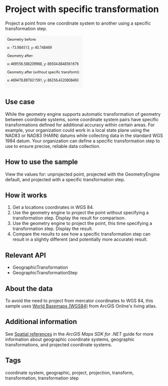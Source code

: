 # Project with specific transformation

Project a point from one coordinate system to another using a specific transformation step.

![Image of project with specific transformation](ProjectWithSpecificTransformation.jpg)

## Use case

While the geometry engine supports automatic transformation of geometry between coordinate systems, some coordinate system pairs have specific transformations defined for additional accuracy within certain areas. For example, your organization could work in a local state plane using the NAD83 or NAD83 (HARN) datums while collecting data in the standard WGS 1984 datum. Your organization can define a specific transformation step to use to ensure precise, reliable data collection.

## How to use the sample

View the values for: unprojected point, projected with the GeometryEngine default, and projected with a specific transformation step.

## How it works

1. Get a locations coordinates in WGS 84.
2. Use the geometry engine to project the point without specifying a transformation step. Display the result for comparison.
3. Use the geometry engine to project the point, this time specifying a transformation step. Display the result.
4. Compare the results to see how a specific transformation step can result in a slightly different (and potentially more accurate) result.

## Relevant API

* GeographicTransformation
* GeographicTransformationStep

## About the data

To avoid the need to project from mercator coordinates to WGS 84, this sample uses [World Basemaps (WGS84)](https://www.arcgis.com/home/group.html?id=4c790318395940c18a16e8acd721de25) from ArcGIS Online's living atlas.

## Additional information

See [Spatial references](https://developers.arcgis.com/net/spatial-and-data-analysis/spatial-references/) in the *ArcGIS Maps SDK for .NET* guide for more information about geographic coordinate systems, geographic transformations, and projected coordinate systems.

## Tags

coordinate system, geographic, project, projection, transform, transformation, transformation step